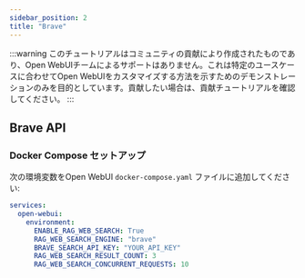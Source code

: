```yaml
---
sidebar_position: 2
title: "Brave"
---
```


:::warning
このチュートリアルはコミュニティの貢献により作成されたものであり、Open WebUIチームによるサポートはありません。これは特定のユースケースに合わせてOpen WebUIをカスタマイズする方法を示すためのデモンストレーションのみを目的としています。貢献したい場合は、貢献チュートリアルを確認してください。
:::

## Brave API

### Docker Compose セットアップ

次の環境変数をOpen WebUI `docker-compose.yaml` ファイルに追加してください:

```yaml
services:
  open-webui:
    environment:
      ENABLE_RAG_WEB_SEARCH: True
      RAG_WEB_SEARCH_ENGINE: "brave"
      BRAVE_SEARCH_API_KEY: "YOUR_API_KEY"
      RAG_WEB_SEARCH_RESULT_COUNT: 3
      RAG_WEB_SEARCH_CONCURRENT_REQUESTS: 10
```
